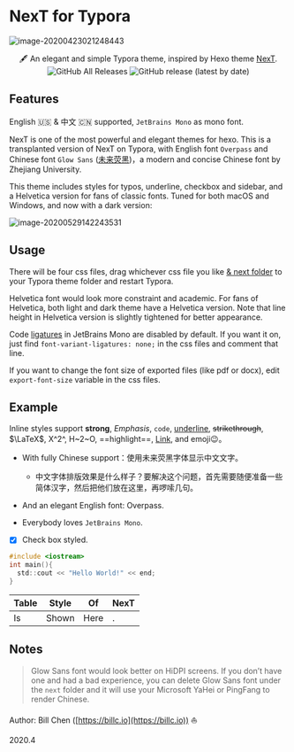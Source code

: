 # NexT for Typora

![image-20200423021248443](https://billc.oss-cn-shanghai.aliyuncs.com/img/2020-04-23-image-20200423021248443.png)

<p align="center">🖋 An elegant and simple Typora theme, inspired by Hexo theme <a href = 'https://github.com/theme-next/hexo-theme-next'>NexT</a>.
    <br /><img alt="GitHub All Releases" src="https://img.shields.io/github/downloads/BillChen2K/typora-theme-next/total?style=flat">  <img alt="GitHub release (latest by date)" src="https://img.shields.io/github/v/release/BillChen2K/typora-theme-next"></p>

## Features

English 🇺🇸 & 中文 🇨🇳 supported, `JetBrains Mono` as mono font. 

NexT is one of the most powerful and elegant themes for hexo. This is a transplanted version of NexT on Typora, with English font `Overpass` and Chinese font `Glow Sans` ([未来荧黑](https://github.com/welai/glow-sans))，a modern and concise Chinese font by Zhejiang University.

This theme includes styles for typos, underline, checkbox and sidebar, and a Helvetica version for fans of classic fonts. Tuned for both macOS and Windows, and now with a dark version:

![image-20200529142243531](https://billc.oss-cn-shanghai.aliyuncs.com/img/2020-05-29-yvVEHP.png)

## Usage

There will be four css files, drag whichever css file you like <u>& next folder</u> to your Typora theme folder and restart Typora.

Helvetica font would look more constraint and academic. For fans of Helvetica, both light and dark theme have a Helvetica version. Note that line height in Helvetica version is slightly tightened for better appearance.

Code [ligatures](https://www.jetbrains.com/lp/mono/)  in JetBrains Mono are disabled by default. If you want it on, just find  `font-variant-ligatures: none;` in the css files and comment that line.

If you want to change the font size of exported files (like pdf or docx), edit `export-font-size` variable in the css files.

## Example

Inline styles support **strong**, *Emphasis*, `code`, <u>underline</u>, ~~strikethrough~~, $\LaTeX$, X^2^, H~2~O, ==highlight==, [Link](typora.io), and emoji😉。

- With fully Chinese support：使用未来荧黑字体显示中文文字。
  
  - 中文字体排版效果是什么样子？要解决这个问题，首先需要随便准备一些简体汉字，然后把他们放在这里，再啰嗦几句。
- And an elegant English font: Overpass.
- Everybody loves `JetBrains Mono`.
- [x] Check box styled.

```c
#include <iostream>
int main(){
  std::cout << "Hello World!" << end;
}
```

| Table | Style | Of   | NexT |
| ----- | ----- | ---- | ---- |
| Is    | Shown | Here | .    |

## Notes

> Glow Sans font would look better on HiDPI screens. If you don’t have one and had a bad experience, you can delete Glow Sans font under the `next` folder and it will use your Microsoft YaHei or PingFang to render Chinese. 

Author: Bill Chen ([https://billc.io](https://billc.io)) ⛵️

2020.4
